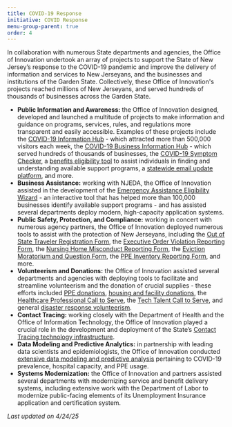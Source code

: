 ```yaml
---
title: COVID-19 Response
initiative: COVID Response
menu-group-parent: true
order: 4
---
```


In collaboration with numerous State departments and agencies, the Office of Innovation undertook an array of projects to support the State of New Jersey’s response to the COVID-19 pandemic and improve the delivery of information and services to New Jerseyans, and the businesses and institutions of the Garden State. Collectively, these Office of Innovation's projects reached millions of New Jerseyans, and served hundreds of thousands of businesses across the Garden State.

- **Public Information and Awareness:** the Office of Innovation designed, developed and launched a multitude of projects to make information and guidance on programs, services, rules, and regulations more transparent and easily accessible. Examples of these projects include the [COVID-19 Information Hub](#covid) - which attracted more than 500,000 visitors each week, the [COVID-19 Business Information Hub](#covidbusiness) - which served hundreds of thousands of businesses, the [COVID-19 Symptom Checker](https://self.covid19.nj.gov/), a [benefits eligibility tool](https://getstarted.nj.gov/labor/) to assist individuals in finding and understanding available support programs, a [statewide email update platform](https://public.govdelivery.com/accounts/NJGOV/subscriber/new), and more.
- **Business Assistance:** working with NJEDA, the Office of Innovation assisted in the development of the [Emergency Assistance Eligibility Wizard](https://assistance.business.nj.gov/) - an interactive tool that has helped more than 100,000 businesses identify available support programs - and has assisted several departments deploy modern, high-capacity application systems.
- **Public Safety, Protection, and Compliance:** working in concert with numerous agency partners, the Office of Innovation deployed numerous tools to assist with the protection of New Jerseyans, including the [Out of State Traveler Registration Form](https://covid19.nj.gov/forms/njtravel), the [Executive Order Violation Reporting Form](https://covid19.nj.gov/forms/violation), the [Nursing Home Misconduct Reporting Form](https://covid19.nj.gov/forms/ltc), the [Eviction Moratorium and Question Form](https://covid19.nj.gov/forms/renter), the [PPE Inventory Reporting Form](http://covid19.nj.gov/ppereport), and more.
- **Volunteerism and Donations:** the Office of Innovation assisted several departments and agencies with deploying tools to facilitate and streamline volunteerism and the donation of crucial supplies - these efforts included [PPE donations](https://covid19.nj.gov/forms/ppedonations), [housing and facility donations](https://covid19.nj.gov/forms/housing), the [Healthcare Professional Call to Serve](https://manage.covid19.nj.gov/volunteer_home/registration/), the [Tech Talent Call to Serve](https://forms.business.nj.gov/tech/), and general [disaster response volunteerism](https://helpnjnow.communityos.org/).
- **Contact Tracing:** working closely with the Department of Health and the Office of Information Technology, the Office of Innovation played a crucial role in the development and deployment of the State’s [Contact Tracing technology infrastructure](https://covid19.nj.gov/pages/testandtrace).
- **Data Modeling and Predictive Analytics:** in partnership with leading data scientists and epidemiologists, the Office of Innovation conducted [extensive data modeling and predictive analysis](https://covid19.nj.gov/faqs/nj-information/reopening-guidance-and-restrictions/how-is-the-state-using-data-to-make-decisions-and-slow-the-spread-of-covid-19) pertaining to COVID-19 prevalence, hospital capacity, and PPE usage.
- **Systems Modernization:** the Office of Innovation and partners assisted several departments with modernizing service and benefit delivery systems, including extensive work with the Department of Labor to modernize public-facing elements of its Unemployment Insurance application and certification system.

*Last updated on 4/24/25*
